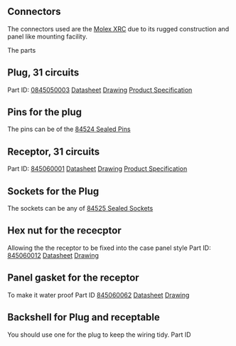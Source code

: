 Connectors
----------

The connectors used are the [Molex XRC](http://www.molex.com/molex/products/family?key=xrc_extra_rugged_circular_sealed_plugs_and_receptacles&channel=products&pageTitle=Introduction) due to its rugged construction and panel like mounting facility.

The parts

## Plug, 31 circuits
Part ID: [0845050003](http://www.molex.com/molex/products/datasheet.jsp?part=active/0845050003_CRIMP_HOUSINGS.xml)
[Datasheet](http://www.molex.com/elqNow/elqRedir.htm?ref=http://www.molex.com/webdocs/datasheets/pdf/en-us/0845050003_CRIMP_HOUSINGS.pdf)
[Drawing](http://www.molex.com/elqNow/elqRedir.htm?ref=http://www.molex.com/pdm_docs/sd/845050003_sd.pdf)
[Product Specification](http://www.molex.com/elqNow/elqRedir.htm?ref=http://www.molex.com/pdm_docs/ps/PS-84501-001.pdf)


## Pins for the plug
The pins can be of the [84524 Sealed Pins](http://www.molex.com/molex/products/listview.jsp?query=84524&path=cHome%23%23-1%23%23-1~~ncCRIMPTERMINALS%23%230%23%233&offset=0&autoNav=1&sType=s&filter=&fs=&channel=Products)

## Receptor, 31 circuits
Part ID: [845060001](http://www.molex.com/molex/products/datasheet.jsp?part=active/0845060001_CRIMP_HOUSINGS.xml)
[Datasheet](http://www.molex.com/elqNow/elqRedir.htm?ref=http://www.molex.com/webdocs/datasheets/pdf/en-us/0845060001_CRIMP_HOUSINGS.pdf)
[Drawing](http://www.molex.com/elqNow/elqRedir.htm?ref=http://www.molex.com/pdm_docs/sd/845060001_sd.pdf)
[Product Specification](http://www.molex.com/elqNow/elqRedir.htm?ref=http://www.molex.com/pdm_docs/ps/PS-84501-001.pdf)

## Sockets for the Plug
The sockets can be any of [84525 Sealed Sockets](http://www.molex.com/molex/products/listview.jsp?query=84525&path=cHome%23%23-1%23%23-1~~ncCRIMPTERMINALS%23%230%23%233&offset=0&autoNav=1&sType=s&filter=&fs=&channel=Products)

## Hex nut for the rececptor
Allowing the the receptor to be fixed into the case panel style
Part ID: [845060012](http://www.molex.com/molex/products/datasheet.jsp?part=active/0845060012_ACCESSORIES.xml)
[Datasheet](http://www.molex.com/elqNow/elqRedir.htm?ref=http://www.molex.com/webdocs/datasheets/pdf/en-us/0845060012_ACCESSORIES.pdf)
[Drawing](http://www.molex.com/elqNow/elqRedir.htm?ref=http://www.molex.com/pdm_docs/sd/845060012_sd.pdf)

## Panel gasket for the receptor
To make it water proof
Part ID [845060062](http://www.molex.com/molex/products/datasheet.jsp?part=active/0845060062_ACCESSORIES.xml)
[Datasheet](http://www.molex.com/elqNow/elqRedir.htm?ref=http://www.molex.com/webdocs/datasheets/pdf/en-us/0845060062_ACCESSORIES.pdf)
[Drawing](http://www.molex.com/elqNow/elqRedir.htm?ref=http://www.molex.com/pdm_docs/sd/845060062_sd.pdf)

## Backshell for Plug and receptable
You should use one for the plug to keep the wiring tidy.
Part ID [](http://www.molex.com/molex/products/datasheet.jsp?part=active/0845370003_ACCESSORIES.xml)
